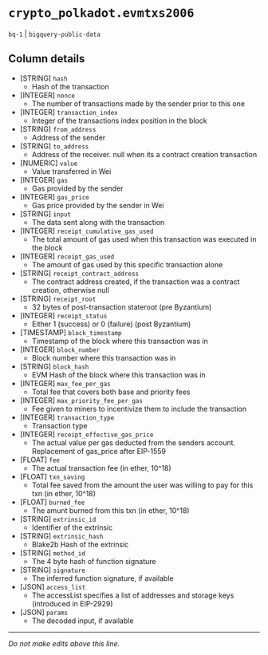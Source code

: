 # `crypto_polkadot.evmtxs2006`
`bq-1` | `bigquery-public-data`

## Column details
* [STRING]    `hash`
  - Hash of the transaction
* [INTEGER]   `nonce`
  - The number of transactions made by the sender prior to this one
* [INTEGER]   `transaction_index`
  - Integer of the transactions index position in the block
* [STRING]    `from_address`
  - Address of the sender
* [STRING]    `to_address`
  - Address of the receiver. null when its a contract creation transaction
* [NUMERIC]   `value`
  - Value transferred in Wei
* [INTEGER]   `gas`
  - Gas provided by the sender
* [INTEGER]   `gas_price`
  - Gas price provided by the sender in Wei
* [STRING]    `input`
  - The data sent along with the transaction
* [INTEGER]   `receipt_cumulative_gas_used`
  - The total amount of gas used when this transaction was executed in the block
* [INTEGER]   `receipt_gas_used`
  - The amount of gas used by this specific transaction alone
* [STRING]    `receipt_contract_address`
  - The contract address created, if the transaction was a contract creation, otherwise null
* [STRING]    `receipt_root`
  - 32 bytes of post-transaction stateroot (pre Byzantium)
* [INTEGER]   `receipt_status`
  - Either 1 (success) or 0 (failure) (post Byzantium)
* [TIMESTAMP] `block_timestamp`
  - Timestamp of the block where this transaction was in
* [INTEGER]   `block_number`
  - Block number where this transaction was in
* [STRING]    `block_hash`
  - EVM Hash of the block where this transaction was in
* [INTEGER]   `max_fee_per_gas`
  - Total fee that covers both base and priority fees
* [INTEGER]   `max_priority_fee_per_gas`
  - Fee given to miners to incentivize them to include the transaction
* [INTEGER]   `transaction_type`
  - Transaction type
* [INTEGER]   `receipt_effective_gas_price`
  - The actual value per gas deducted from the senders account. Replacement of gas_price after EIP-1559
* [FLOAT]     `fee`
  - The actual transaction fee (in ether, 10^18)
* [FLOAT]     `txn_saving`
  - Total fee saved from the amount the user was willing to pay for this txn (in ether, 10^18)
* [FLOAT]     `burned_fee`
  - The amunt burned from this txn (in ether, 10^18)
* [STRING]    `extrinsic_id`
  - Identifier of the extrinsic
* [STRING]    `extrinsic_hash`
  - Blake2b Hash of the extrinsic
* [STRING]    `method_id`
  - The 4 byte hash of function signature
* [STRING]    `signature`
  - The inferred function signature, if available
* [JSON]      `access_list`
  - The accessList specifies a list of addresses and storage keys (introduced in EIP-2929)
* [JSON]      `params`
  - The decoded input, if available

-------------------------------------------------------------------------------
*Do not make edits above this line.*
